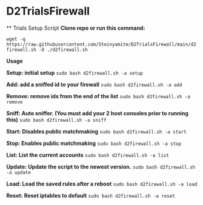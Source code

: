 # D2TrialsFirewall
** Trials Setup Script
**Clone repo or run this command:**

`wget -q https://raw.githubusercontent.com/Steinyamite/D2TrialsFirewall/main/d2firewall.sh -O ./d2firewall.sh`

**Usage**

**Setup: initial setup** `sudo bash d2firewall.sh -a setup`

**Add: add a sniffed id to your firewall** `sudo bash d2firewall.sh -a add`

**Remove: remove ids from the end of the list** `sudo bash d2firewall.sh -a remove`

**Sniff: Auto sniffer. (You must add your 2 host consoles prior to running this)** `sudo bash d2firewall.sh -a sniff`

**Start: Disables public matchmaking** `sudo bash d2firewall.sh -a start`

**Stop: Enables public matchmaking** `sudo bash d2firewall.sh -a stop`

**List: List the current accounts** `sudo bash d2firewall.sh -a list`

**Update: Update the script to the newest version.** `sudo bash d2firewall.sh -a update`

**Load: Load the saved rules after a reboot** `sudo bash d2firewall.sh -a load`

**Reset: Reset iptables to default** `sudo bash d2firewall.sh -a reset`
